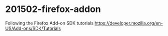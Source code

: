 # 201502-firefox-addon
Following the Firefox Add-on SDK tutorials https://developer.mozilla.org/en-US/Add-ons/SDK/Tutorials

